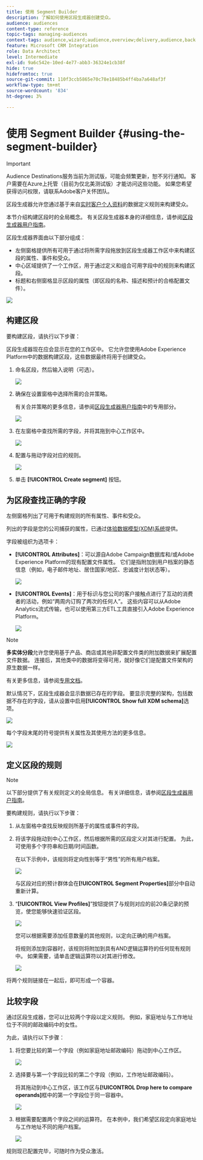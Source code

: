 ```yaml
---
title: 使用 Segment Builder
description: 了解如何使用区段生成器创建受众。
audience: audiences
content-type: reference
topic-tags: managing-audiences
context-tags: audience,wizard;audience,overview;delivery,audience,back
feature: Microsoft CRM Integration
role: Data Architect
level: Intermediate
exl-id: 9a6c542e-10ed-4e77-abb3-36324e1cb38f
hide: true
hidefromtoc: true
source-git-commit: 110f3ccb5865e70c78e18485b4ff4ba7a648af3f
workflow-type: tm+mt
source-wordcount: '834'
ht-degree: 3%

---
```


# 使用 Segment Builder {#using-the-segment-builder}

>[!IMPORTANT]
>
>Audience Destinations服务当前为测试版，可能会频繁更新，恕不另行通知。 客户需要在Azure上托管（目前为仅北美测试版）才能访问这些功能。 如果您希望获得访问权限，请联系Adobe客户关怀团队。

区段生成器允许您通过基于来自[实时客户个人资料](https://experienceleague.adobe.com/docs/experience-platform/profile/home.html?lang=zh-Hans)的数据定义规则来构建受众。

本节介绍构建区段时的全局概念。 有关区段生成器本身的详细信息，请参阅[区段生成器用户指南](https://experienceleague.adobe.com/docs/experience-platform/segmentation/ui/overview.html?lang=zh-Hans)。

区段生成器界面由以下部分组成：

* 左侧窗格提供所有可用于通过将所需字段拖放到区段生成器工作区中来构建区段的属性、事件和受众。
* 中心区域提供了一个工作区，用于通过定义和组合可用字段中的规则来构建区段。
* 标题和右侧窗格显示区段的属性（即区段的名称、描述和预计的合格配置文件）。

![](assets/aep_audiences_interface.png)

## 构建区段

要构建区段，请执行以下步骤：

区段生成器现在应会显示在您的工作区中。 它允许您使用Adobe Experience Platform中的数据构建区段，这些数据最终将用于创建受众。

1. 命名区段，然后输入说明（可选）。

   ![](assets/aep_audiences_creation_edit_name.png)

1. 确保在设置窗格中选择所需的合并策略。

   有关合并策略的更多信息，请参阅[区段生成器用户指南](https://experienceleague.adobe.com/docs/experience-platform/segmentation/ui/overview.html?lang=zh-Hans)中的专用部分。

   ![](assets/aep_audiences_mergepolicy.png)

1. 在左窗格中查找所需的字段，并将其拖到中心工作区中。

   ![](assets/aep_audiences_dragfield.png)

1. 配置与拖动字段对应的规则。

   ![](assets/aep_audiences_configure_rules.png)

1. 单击 **[!UICONTROL Create segment]** 按钮。

## 为区段查找正确的字段

左侧窗格列出了可用于构建规则的所有属性、事件和受众。

列出的字段是您的公司捕获的属性，已通过[体验数据模型(XDM)系统](https://experienceleague.adobe.com/docs/experience-platform/xdm/home.html?lang=zh-Hans)提供。

字段被组织为选项卡：

* **[!UICONTROL Attributes]**：可以源自Adobe Campaign数据库和/或Adobe Experience Platform的现有配置文件属性。 它们是指附加到用户档案的静态信息（例如，电子邮件地址、居住国家/地区、忠诚度计划状态等）。

  ![](assets/aep_audiences_attributestab.png)

* **[!UICONTROL Events]**：用于标识与您公司的客户接触点进行了互动的消费者的活动，例如“两周内订购了两次的任何人”。 这些内容可以从Adobe Analytics流式传输，也可以使用第三方ETL工具直接引入Adobe Experience Platform。

  ![](assets/aep_audiences_eventstab.png)

>[!NOTE]
>
>**多实体分段**&#x200B;允许您使用基于产品、商店或其他非配置文件类的附加数据来扩展配置文件数据。 连接后，其他类中的数据将变得可用，就好像它们是配置文件架构的原生数据一样。
>
>有关更多信息，请参阅[专用文档](https://experienceleague.adobe.com/docs/experience-platform/segmentation/multi-entity-segmentation.html?lang=zh-Hans)。

默认情况下，区段生成器会显示数据已存在的字段。 要显示完整的架构，包括数据不存在的字段，请从设置中启用&#x200B;**[!UICONTROL Show full XDM schema]**&#x200B;选项。

![](assets/aep_audiences_populatedfields.png)

每个字段末尾的符号提供有关属性及其使用方法的更多信息。

![](assets/aep_audiences_isymbol.png)

## 定义区段的规则

>[!NOTE]
>
>以下部分提供了有关规则定义的全局信息。 有关详细信息，请参阅[区段生成器用户指南](https://experienceleague.adobe.com/docs/experience-platform/segmentation/ui/overview.html?lang=zh-Hans)。

要构建规则，请执行以下步骤：

1. 从左窗格中查找反映规则所基于的属性或事件的字段。

1. 将该字段拖动到中心工作区，然后根据所需的区段定义对其进行配置。 为此，可使用多个字符串和日期/时间函数。

   在以下示例中，该规则将定向性别等于“男性”的所有用户档案。

   ![](assets/aep_audiences_malegender.png)

   与区段对应的预计群体会在&#x200B;**[!UICONTROL Segment Properties]**&#x200B;部分中自动重新计算。

1. “**[!UICONTROL View Profiles]**”按钮提供了与规则对应的前20条记录的预览，使您能够快速验证区段。

   ![](assets/aep_audiences_samplepreview.png)

   您可以根据需要添加任意数量的其他规则，以定向正确的用户档案。

   将规则添加到容器时，该规则将附加到具有AND逻辑运算符的任何现有规则中。 如果需要，请单击逻辑运算符以对其进行修改。

   ![](assets/aep_audiences_andoperator.png)

将两个规则链接在一起后，即可形成一个容器。

## 比较字段

通过区段生成器，您可以比较两个字段以定义规则。 例如，家庭地址与工作地址位于不同的邮政编码中的女性。

为此，请执行以下步骤：

1. 将您要比较的第一个字段（例如家庭地址邮政编码）拖动到中心工作区。

   ![](assets/aep_audiences_comparing_1.png)

1. 选择要与第一个字段比较的第二个字段（例如，工作地址邮政编码）。

   将其拖动到中心工作区，该工作区与&#x200B;**[!UICONTROL Drop here to compare operands]**&#x200B;框中的第一个字段位于同一容器中。

   ![](assets/aep_audiences_comparing_2.png)

1. 根据需要配置两个字段之间的运算符。 在本例中，我们希望区段定向家庭地址与工作地址不同的用户档案。

   ![](assets/aep_audiences_comparing_3.png)

规则现已配置完毕，可随时作为受众激活。
